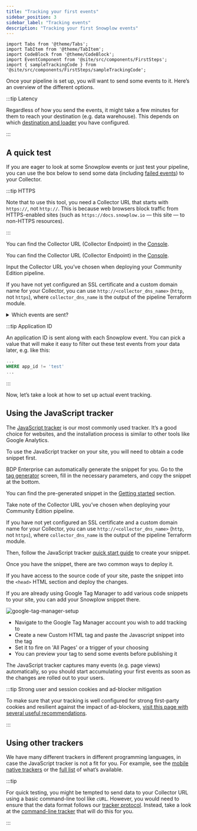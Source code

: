 ```yaml
---
title: "Tracking your first events"
sidebar_position: 3
sidebar_label: "Tracking events"
description: "Tracking your first Snowplow events"
---
```


```mdx-code-block
import Tabs from '@theme/Tabs';
import TabItem from '@theme/TabItem';
import CodeBlock from '@theme/CodeBlock';
import EventComponent from '@site/src/components/FirstSteps';
import { sampleTrackingCode } from '@site/src/components/FirstSteps/sampleTrackingCode';
```

Once your pipeline is set up, you will want to send some events to it. Here’s an overview of the different options.

:::tip Latency

Regardless of how you send the events, it might take a few minutes for them to reach your destination (e.g. data warehouse). This depends on which [destination and loader](/docs/storing-querying/storage-options/index.md) you have configured.

:::

## A quick test

If you are eager to look at some Snowplow events or just test your pipeline, you can use the box below to send some data (including [failed events](/docs/understanding-your-pipeline/failed-events/index.md)) to your Collector.

:::tip HTTPS

Note that to use this tool, you need a Collector URL that starts with `https://`, not `http://`.
This is because web browsers block traffic from HTTPS-enabled sites (such as `https://docs.snowplow.io` — this site — to non-HTTPS resources).

:::

<Tabs groupId="offering" queryString>
  <TabItem value="enterprise" label="BDP Enterprise" default>

You can find the Collector URL (Collector Endpoint) in the [Console](https://console.snowplowanalytics.com/environments).

  </TabItem>
  <TabItem value="cloud" label="BDP Cloud">

You can find the Collector URL (Collector Endpoint) in the [Console](https://console.snowplowanalytics.com/environments).

  </TabItem>
  <TabItem value="community" label="Community Edition">

Input the Collector URL you’ve chosen when deploying your Community Edition pipeline.

If you have not yet configured an SSL certificate and a custom domain name for your Collector, you can use `http://<collector_dns_name>` (`http`, not `https`), where `collector_dns_name` is the output of the pipeline Terraform module.

  </TabItem>
</Tabs>

<details>
<summary>Which events are sent?</summary>
We use the following tracking code:
<CodeBlock language="javascript">{sampleTrackingCode}</CodeBlock>
</details>

<EventComponent />

:::tip Application ID

An application ID is sent along with each Snowplow event. You can pick a value that will make it easy to filter out these test events from your data later, e.g. like this:

```sql
...
WHERE app_id != 'test'
...
```

:::

Now, let’s take a look at how to set up actual event tracking.

## Using the JavaScript tracker

The [JavaScript tracker](/docs/sources/trackers/javascript-trackers/web-tracker/quick-start-guide/index.md) is our most commonly used tracker. It’s a good choice for websites, and the installation process is similar to other tools like Google Analytics.

To use the JavaScript tracker on your site, you will need to obtain a code snippet first.

<Tabs groupId="offering" queryString>
  <TabItem value="enterprise" label="BDP Enterprise" default>

BDP Enterprise can automatically generate the snippet for you. Go to the [tag generator](https://console.snowplowanalytics.com/tag-generator) screen, fill in the necessary parameters, and copy the snippet at the bottom.

  </TabItem>
  <TabItem value="cloud" label="BDP Cloud">

You can find the pre-generated snippet in the [Getting started](https://console.snowplowanalytics.com/environments/start-tracking-events?fromDocs) section.

  </TabItem>
  <TabItem value="community" label="Community Edition">

Take note of the Collector URL you’ve chosen when deploying your Community Edition pipeline.

If you have not yet configured an SSL certificate and a custom domain name for your Collector, you can use `http://<collector_dns_name>` (`http`, not `https`), where `collector_dns_name` is the output of the pipeline Terraform module.

Then, follow the JavaScript tracker [quick start guide](/docs/sources/trackers/javascript-trackers/web-tracker/quick-start-guide/index.md) to create your snippet.

  </TabItem>
</Tabs>

Once you have the snippet, there are two common ways to deploy it.

<Tabs groupId="snippet-deployment" queryString>
  <TabItem value="direct" label="Editing your website directly" default>

If you have access to the source code of your site, paste the snippet into the `<head>` HTML section and deploy the changes.

  </TabItem>
  <TabItem value="gtm" label="Using Google Tag Manager">

If you are already using Google Tag Manager to add various code snippets to your site, you can add your Snowplow snippet there.

![google-tag-manager-setup](images/gtm.gif)

- Navigate to the Google Tag Manager account you wish to add tracking to
- Create a new Custom HTML tag and paste the Javascript snippet into the tag
- Set it to fire on 'All Pages' or a trigger of your choosing
- You can preview your tag to send some events before publishing it

</TabItem>
</Tabs>

The JavaScript tracker captures many events (e.g. page views) automatically, so you should start accumulating your first events as soon as the changes are rolled out to your users.

:::tip Strong user and session cookies and ad-blocker mitigation

To make sure that your tracking is well configured for strong first-party cookies and resilient against the impact of ad-blockers, [visit this page with several useful recommendations](/docs/first-steps/tracking/cookies-and-ad-blockers/index.md).

:::

## Using other trackers

We have many different trackers in different programming languages, in case the JavaScript tracker is not a fit for you. For example, see the [mobile native trackers](/docs/sources/trackers/mobile-trackers/index.md) or the [full list](/docs/sources/trackers/index.md) of what’s available.

:::tip

For quick testing, you might be tempted to send data to your Collector URL using a basic command-line tool like `cURL`. However, you would need to ensure that the data format follows our [tracker protocol](/docs/sources/trackers/snowplow-tracker-protocol/index.md). Instead, take a look at the [command-line tracker](/docs/sources/trackers/snowplow-tracking-cli/index.md) that will do this for you.

:::
